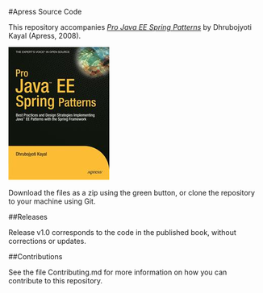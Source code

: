 #Apress Source Code

This repository accompanies [*Pro Java  EE Spring Patterns*](http://www.apress.com/9781430210092) by Dhrubojyoti Kayal (Apress, 2008).

![Cover image](9781430210092.jpg)

Download the files as a zip using the green button, or clone the repository to your machine using Git.

##Releases

Release v1.0 corresponds to the code in the published book, without corrections or updates.

##Contributions

See the file Contributing.md for more information on how you can contribute to this repository.
